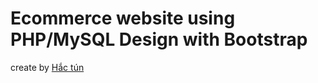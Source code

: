 # Ecommerce website using PHP/MySQL Design with Bootstrap

create by [Hắc tún](https://github.com/justafoolish)


